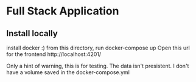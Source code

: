 # Full Stack Application

## Install locally
install docker :) 
from this directory, run docker-compose up
Open this url for the frontend http://localhost:4201/

Only a hint of warning, this is for testing. The data isn't presistent. I don't have a volume saved in the docker-compose.yml



